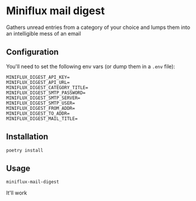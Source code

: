 # Miniflux mail digest
Gathers unread entries from a category of your choice and lumps them into an
intelligible mess of an email

## Configuration
You'll need to set the following env vars (or dump them in a `.env` file):

```
MINIFLUX_DIGEST_API_KEY=
MINIFLUX_DIGEST_API_URL=
MINIFLUX_DIGEST_CATEGORY_TITLE=
MINIFLUX_DIGEST_SMTP_PASSWORD=
MINIFLUX_DIGEST_SMTP_SERVER=
MINIFLUX_DIGEST_SMTP_USER=
MINIFLUX_DIGEST_FROM_ADDR=
MINIFLUX_DIGEST_TO_ADDR=
MINIFLUX_DIGEST_MAIL_TITLE=
```

## Installation
``` shell
poetry install
```

## Usage
``` shell
miniflux-mail-digest
```

It'll work
